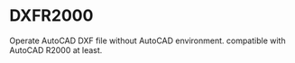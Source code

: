 # DXFR2000
Operate AutoCAD DXF file without AutoCAD environment. compatible with AutoCAD R2000 at least.
